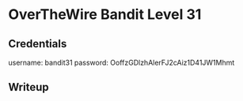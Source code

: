 # OverTheWire Bandit Level 31

## Credentials
username: bandit31
password: OoffzGDlzhAlerFJ2cAiz1D41JW1Mhmt

## Writeup
